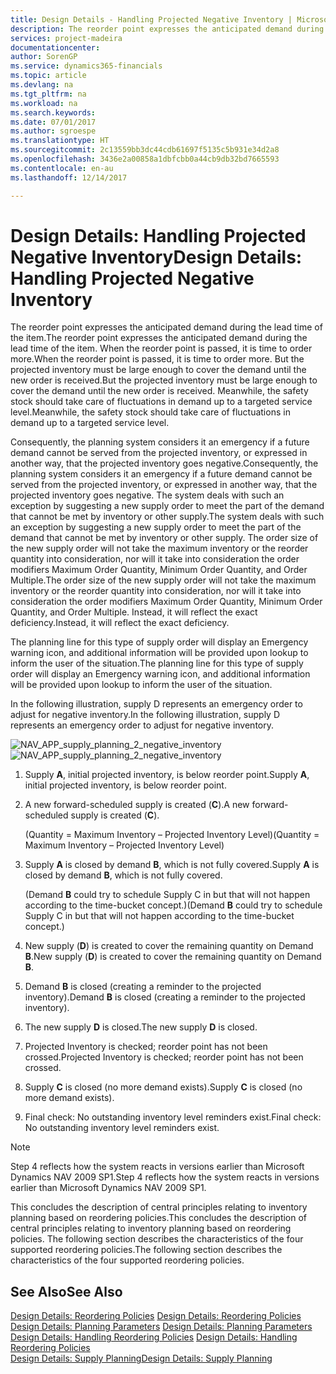 ```yaml
---
title: Design Details - Handling Projected Negative Inventory | Microsoft Docs
description: The reorder point expresses the anticipated demand during the lead time of the item. When the reorder point is passed, it is time to order more. But the projected inventory must be large enough to cover the demand until the new order is received. Meanwhile, the safety stock should take care of fluctuations in demand up to a targeted service level.
services: project-madeira
documentationcenter: 
author: SorenGP
ms.service: dynamics365-financials
ms.topic: article
ms.devlang: na
ms.tgt_pltfrm: na
ms.workload: na
ms.search.keywords: 
ms.date: 07/01/2017
ms.author: sgroespe
ms.translationtype: HT
ms.sourcegitcommit: 2c13559bb3dc44cdb61697f5135c5b931e34d2a8
ms.openlocfilehash: 3436e2a00858a1dbfcbb0a44cb9db32bd7665593
ms.contentlocale: en-au
ms.lasthandoff: 12/14/2017

---
```

# <a name="design-details-handling-projected-negative-inventory"></a><span data-ttu-id="7f0e7-106">Design Details: Handling Projected Negative Inventory</span><span class="sxs-lookup"><span data-stu-id="7f0e7-106">Design Details: Handling Projected Negative Inventory</span></span>
<span data-ttu-id="7f0e7-107">The reorder point expresses the anticipated demand during the lead time of the item.</span><span class="sxs-lookup"><span data-stu-id="7f0e7-107">The reorder point expresses the anticipated demand during the lead time of the item.</span></span> <span data-ttu-id="7f0e7-108">When the reorder point is passed, it is time to order more.</span><span class="sxs-lookup"><span data-stu-id="7f0e7-108">When the reorder point is passed, it is time to order more.</span></span> <span data-ttu-id="7f0e7-109">But the projected inventory must be large enough to cover the demand until the new order is received.</span><span class="sxs-lookup"><span data-stu-id="7f0e7-109">But the projected inventory must be large enough to cover the demand until the new order is received.</span></span> <span data-ttu-id="7f0e7-110">Meanwhile, the safety stock should take care of fluctuations in demand up to a targeted service level.</span><span class="sxs-lookup"><span data-stu-id="7f0e7-110">Meanwhile, the safety stock should take care of fluctuations in demand up to a targeted service level.</span></span>  

 <span data-ttu-id="7f0e7-111">Consequently, the planning system considers it an emergency if a future demand cannot be served from the projected inventory, or expressed in another way, that the projected inventory goes negative.</span><span class="sxs-lookup"><span data-stu-id="7f0e7-111">Consequently, the planning system considers it an emergency if a future demand cannot be served from the projected inventory, or expressed in another way, that the projected inventory goes negative.</span></span> <span data-ttu-id="7f0e7-112">The system deals with such an exception by suggesting a new supply order to meet the part of the demand that cannot be met by inventory or other supply.</span><span class="sxs-lookup"><span data-stu-id="7f0e7-112">The system deals with such an exception by suggesting a new supply order to meet the part of the demand that cannot be met by inventory or other supply.</span></span> <span data-ttu-id="7f0e7-113">The order size of the new supply order will not take the maximum inventory or the reorder quantity into consideration, nor will it take into consideration the order modifiers Maximum Order Quantity, Minimum Order Quantity, and Order Multiple.</span><span class="sxs-lookup"><span data-stu-id="7f0e7-113">The order size of the new supply order will not take the maximum inventory or the reorder quantity into consideration, nor will it take into consideration the order modifiers Maximum Order Quantity, Minimum Order Quantity, and Order Multiple.</span></span> <span data-ttu-id="7f0e7-114">Instead, it will reflect the exact deficiency.</span><span class="sxs-lookup"><span data-stu-id="7f0e7-114">Instead, it will reflect the exact deficiency.</span></span>  

 <span data-ttu-id="7f0e7-115">The planning line for this type of supply order will display an Emergency warning icon, and additional information will be provided upon lookup to inform the user of the situation.</span><span class="sxs-lookup"><span data-stu-id="7f0e7-115">The planning line for this type of supply order will display an Emergency warning icon, and additional information will be provided upon lookup to inform the user of the situation.</span></span>  

 <span data-ttu-id="7f0e7-116">In the following illustration, supply D represents an emergency order to adjust for negative inventory.</span><span class="sxs-lookup"><span data-stu-id="7f0e7-116">In the following illustration, supply D represents an emergency order to adjust for negative inventory.</span></span>  

 <span data-ttu-id="7f0e7-117">![](media/nav_app_supply_planning_2_negative_inventory.png "NAV_APP_supply_planning_2_negative_inventory")</span><span class="sxs-lookup"><span data-stu-id="7f0e7-117">![](media/nav_app_supply_planning_2_negative_inventory.png "NAV_APP_supply_planning_2_negative_inventory")</span></span>  

1.  <span data-ttu-id="7f0e7-118">Supply **A**, initial projected inventory, is below reorder point.</span><span class="sxs-lookup"><span data-stu-id="7f0e7-118">Supply **A**, initial projected inventory, is below reorder point.</span></span>  

2.  <span data-ttu-id="7f0e7-119">A new forward-scheduled supply is created (**C**).</span><span class="sxs-lookup"><span data-stu-id="7f0e7-119">A new forward-scheduled supply is created (**C**).</span></span>  

     <span data-ttu-id="7f0e7-120">(Quantity = Maximum Inventory – Projected Inventory Level)</span><span class="sxs-lookup"><span data-stu-id="7f0e7-120">(Quantity = Maximum Inventory – Projected Inventory Level)</span></span>  

3.  <span data-ttu-id="7f0e7-121">Supply **A** is closed by demand **B**, which is not fully covered.</span><span class="sxs-lookup"><span data-stu-id="7f0e7-121">Supply **A** is closed by demand **B**, which is not fully covered.</span></span>  

     <span data-ttu-id="7f0e7-122">(Demand **B** could try to schedule Supply C in but that will not happen according to the time-bucket concept.)</span><span class="sxs-lookup"><span data-stu-id="7f0e7-122">(Demand **B** could try to schedule Supply C in but that will not happen according to the time-bucket concept.)</span></span>  

4.  <span data-ttu-id="7f0e7-123">New supply (**D**) is created to cover the remaining quantity on Demand **B**.</span><span class="sxs-lookup"><span data-stu-id="7f0e7-123">New supply (**D**) is created to cover the remaining quantity on Demand **B**.</span></span>  

5.  <span data-ttu-id="7f0e7-124">Demand **B** is closed (creating a reminder to the projected inventory).</span><span class="sxs-lookup"><span data-stu-id="7f0e7-124">Demand **B** is closed (creating a reminder to the projected inventory).</span></span>  

6.  <span data-ttu-id="7f0e7-125">The new supply **D** is closed.</span><span class="sxs-lookup"><span data-stu-id="7f0e7-125">The new supply **D** is closed.</span></span>  

7.  <span data-ttu-id="7f0e7-126">Projected Inventory is checked; reorder point has not been crossed.</span><span class="sxs-lookup"><span data-stu-id="7f0e7-126">Projected Inventory is checked; reorder point has not been crossed.</span></span>  

8.  <span data-ttu-id="7f0e7-127">Supply **C** is closed (no more demand exists).</span><span class="sxs-lookup"><span data-stu-id="7f0e7-127">Supply **C** is closed (no more demand exists).</span></span>  

9. <span data-ttu-id="7f0e7-128">Final check: No outstanding inventory level reminders exist.</span><span class="sxs-lookup"><span data-stu-id="7f0e7-128">Final check: No outstanding inventory level reminders exist.</span></span>  

> [!NOTE]  
>  <span data-ttu-id="7f0e7-129">Step 4 reflects how the system reacts in versions earlier than Microsoft Dynamics NAV 2009 SP1.</span><span class="sxs-lookup"><span data-stu-id="7f0e7-129">Step 4 reflects how the system reacts in versions earlier than Microsoft Dynamics NAV 2009 SP1.</span></span>  

 <span data-ttu-id="7f0e7-130">This concludes the description of central principles relating to inventory planning based on reordering policies.</span><span class="sxs-lookup"><span data-stu-id="7f0e7-130">This concludes the description of central principles relating to inventory planning based on reordering policies.</span></span> <span data-ttu-id="7f0e7-131">The following section describes the characteristics of the four supported reordering policies.</span><span class="sxs-lookup"><span data-stu-id="7f0e7-131">The following section describes the characteristics of the four supported reordering policies.</span></span>  

## <a name="see-also"></a><span data-ttu-id="7f0e7-132">See Also</span><span class="sxs-lookup"><span data-stu-id="7f0e7-132">See Also</span></span>  
 <span data-ttu-id="7f0e7-133">[Design Details: Reordering Policies](design-details-reordering-policies.md) </span><span class="sxs-lookup"><span data-stu-id="7f0e7-133">[Design Details: Reordering Policies](design-details-reordering-policies.md) </span></span>  
 <span data-ttu-id="7f0e7-134">[Design Details: Planning Parameters](design-details-planning-parameters.md) </span><span class="sxs-lookup"><span data-stu-id="7f0e7-134">[Design Details: Planning Parameters](design-details-planning-parameters.md) </span></span>  
 <span data-ttu-id="7f0e7-135">[Design Details: Handling Reordering Policies](design-details-handling-reordering-policies.md) </span><span class="sxs-lookup"><span data-stu-id="7f0e7-135">[Design Details: Handling Reordering Policies](design-details-handling-reordering-policies.md) </span></span>  
 [<span data-ttu-id="7f0e7-136">Design Details: Supply Planning</span><span class="sxs-lookup"><span data-stu-id="7f0e7-136">Design Details: Supply Planning</span></span>](design-details-supply-planning.md)

